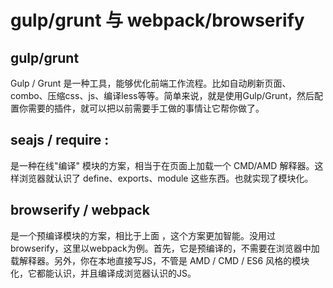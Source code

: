 # gulp/grunt 与 webpack/browserify
## gulp/grunt
Gulp / Grunt 是一种工具，能够优化前端工作流程。比如自动刷新页面、combo、压缩css、js、编译less等等。简单来说，就是使用Gulp/Grunt，然后配置你需要的插件，就可以把以前需要手工做的事情让它帮你做了。  

## seajs / require : 
是一种在线"编译" 模块的方案，相当于在页面上加载一个 CMD/AMD 解释器。这样浏览器就认识了 define、exports、module 这些东西。也就实现了模块化。

## browserify / webpack
是一个预编译模块的方案，相比于上面 ，这个方案更加智能。没用过browserify，这里以webpack为例。首先，它是预编译的，不需要在浏览器中加载解释器。另外，你在本地直接写JS，不管是 AMD / CMD / ES6 风格的模块化，它都能认识，并且编译成浏览器认识的JS。